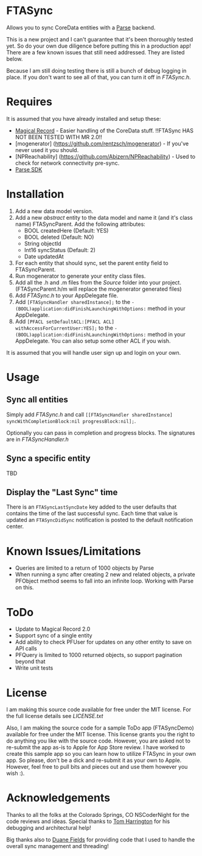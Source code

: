 # FTASync

Allows you to sync CoreData entities with a [Parse](https://www.parse.com/) backend.

This is a new project and I can't guarantee that it's been thoroughly tested yet. So do your own due diligence before putting this in a production app! There are a few known issues that still need addressed. They are listed below.

Because I am still doing testing there is still a bunch of debug logging in place. If you don't want to see all of that, you can turn it off in *FTASync.h*.

# Requires

It is assumed that you have already installed and setup these:

* [Magical Record](https://github.com/magicalpanda/MagicalRecord) - Easier handling of the CoreData stuff. !!FTASync HAS NOT BEEN TESTED WITH MR 2.0!!
* [mogenerator] (https://github.com/rentzsch/mogenerator) - If you've never used it you should.
* [NPReachability] (https://github.com/Abizern/NPReachability) - Used to check for network connectivity pre-sync.
* [Parse SDK](https://www.parse.com/apps/quickstart)

# Installation

1. Add a new data model version.
2. Add a new *abstract* entity to the data model and name it (and it's class name) FTASyncParent. Add the following attributes:
    * BOOL createdHere (Default: YES)
    * BOOL deleted (Default: NO)
    * String objectId
    * Int16 syncStatus (Default: 2)
    * Date updatedAt
3. For each entity that should sync, set the parent entity field to FTASyncParent.
4. Run mogenerator to generate your entity class files.
5. Add all the .h and .m files from the *Source* folder into your project. (FTASyncParent.h/m will replace the mogenerator generated files)
6. Add *FTASync.h* to your AppDelegate file.
7. Add `[FTASyncHandler sharedInstance];` to the `- (BOOL)application:didFinishLaunchingWithOptions:` method in your AppDelegate.
8. Add `[PFACL setDefaultACL:[PFACL ACL] withAccessForCurrentUser:YES];` to the `- (BOOL)application:didFinishLaunchingWithOptions:` method in your AppDelegate. You can also setup some other ACL if you wish.

It is assumed that you will handle user sign up and login on your own.

# Usage

## Sync all entities

Simply add *FTASync.h* and call `[[FTASyncHandler sharedInstance] syncWithCompletionBlock:nil progressBlock:nil];`.

Optionally you can pass in completion and progress blocks. The signatures are in *FTASyncHandler.h*

## Sync a specific entity

TBD

## Display the "Last Sync" time

There is an `FTASyncLastSyncDate` key added to the user defaults that contains the time of the last successful sync. Each time that value is updated an `FTASyncDidSync` notification is posted to the default notification center.

# Known Issues/Limitations

* Queries are limited to a return of 1000 objects by Parse
* When running a sync after creating 2 new and related objects, a private PFObject method seems to fall into an infinite loop. Working with Parse on this.

# ToDo

* Update to Magical Record 2.0
* Support sync of a single entity
* Add ability to check PFUser for updates on any other entity to save on API calls
* PFQuery is limited to 1000 returned objects, so support pagination beyond that
* Write unit tests

# License

I am making this source code available for free under the MIT license. For the full license details see *LICENSE.txt*

Also, I am making the source code for a sample ToDo app (FTASyncDemo) available for free under the MIT license. This license grants you the right to do anything you like with the source code. However, you are asked not to re-submit the app as-is to Apple for App Store review. I have worked to create this sample app so you can learn how to utilize FTASync in your own app. So please, don't be a dick and re-submit it as your own to Apple. However, feel free to pull bits and pieces out and use them however you wish :).

# Acknowledgements

Thanks to all the folks at the Colorado Springs, CO NSCoderNight for the code reviews and ideas. Special thanks to [Tom Harrington](https://github.com/atomicbird) for his debugging and architectural help!

Big thanks also to [Duane Fields](https://github.com/duanefields) for providing code that I used to handle the overall sync management and threading!